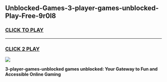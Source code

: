 
## Unblocked-Games-3-player-games-unblocked-Play-Free-9r0l8
<h3>
<a href="https://premium76.site?title=3-player-games-unblocked&ref=17A">CLICK TO PLAY</a></h3>
<hr>

<h3>
<a href="https://premium76.site?title=3-player-games-unblocked&ref=17A">CLICK 2 PLAY</a>
  
</h3>

<a href="https://premium76.site?title=3-player-games-unblocked&ref=17A"><img src="https://clearcache.store/games.png"></a>


**3-player-games-unblocked games unblocked: Your Gateway to Fun and Accessible Online Gaming**

